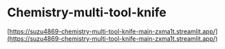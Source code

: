 # Chemistry-multi-tool-knife
[https://suzu4869-chemistry-multi-tool-knife-main-zxma1t.streamlit.app/](https://suzu4869-chemistry-multi-tool-knife-main-zxma1t.streamlit.app/)

